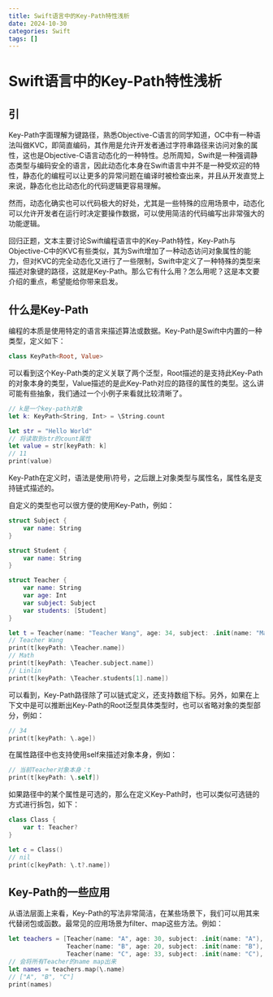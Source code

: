 ```yaml
---
title: Swift语言中的Key-Path特性浅析
date: 2024-10-30
categories: Swift
tags: []
---
```

# Swift语言中的Key-Path特性浅析

## 引

Key-Path字面理解为键路径，熟悉Objective-C语言的同学知道，OC中有一种语法叫做KVC，即简直编码，其作用是允许开发者通过字符串路径来访问对象的属性，这也是Objective-C语言动态化的一种特性。总所周知，Swift是一种强调静态类型与编码安全的语言，因此动态化本身在Swift语言中并不是一种受欢迎的特性，静态化的编程可以让更多的异常问题在编译时被检查出来，并且从开发直觉上来说，静态化也比动态化的代码逻辑更容易理解。

然而，动态化确实也可以代码极大的好处，尤其是一些特殊的应用场景中，动态化可以允许开发者在运行时决定要操作数据，可以使用简洁的代码编写出非常强大的功能逻辑。

回归正题，文本主要讨论Swift编程语言中的Key-Path特性，Key-Path与Objective-C中的KVC有些类似，其为Swift增加了一种动态访问对象属性的能力，但对KVC的完全动态化又进行了一些限制，Swift中定义了一种特殊的类型来描述对象键的路径，这就是Key-Path。那么它有什么用？怎么用呢？这是本文要介绍的重点，希望能给你带来启发。

## 什么是Key-Path

编程的本质是使用特定的语言来描述算法或数据。Key-Path是Swift中内置的一种类型，定义如下：

```swift
class KeyPath<Root, Value>
```

可以看到这个Key-Path类的定义关联了两个泛型，Root描述的是支持此Key-Path的对象本身的类型，Value描述的是此Key-Path对应的路径的属性的类型。这么讲可能有些抽象，我们通过一个小例子来看就比较清晰了。

```swift
// k是一个key-path对象
let k: KeyPath<String, Int> = \String.count

let str = "Hello World"
// 将读取到str的count属性
let value = str[keyPath: k]
// 11
print(value)

```

Key-Path在定义时，语法是使用\\符号，之后跟上对象类型与属性名，属性名是支持链式描述的。

自定义的类型也可以很方便的使用Key-Path，例如：

```swift
struct Subject {
    var name: String
}

struct Student {
    var name: String
}

struct Teacher {
    var name: String
    var age: Int
    var subject: Subject
    var students: [Student]
}

let t = Teacher(name: "Teacher Wang", age: 34, subject: .init(name: "Math"), students: [.init(name: "Xiaoming"), .init(name: "Linlin")])
// Teacher Wang
print(t[keyPath: \Teacher.name])
// Math
print(t[keyPath: \Teacher.subject.name])
// Linlin
print(t[keyPath: \Teacher.students[1].name])
```

可以看到，Key-Path路径除了可以链式定义，还支持数组下标。另外，如果在上下文中是可以推断出Key-Path的Root泛型具体类型时，也可以省略对象的类型部分，例如：

```swift
// 34
print(t[keyPath: \.age])
```

在属性路径中也支持使用self来描述对象本身，例如：

```swift
// 当前Teacher对象本身：t
print(t[keyPath: \.self])
```

如果路径中的某个属性是可选的，那么在定义Key-Path时，也可以类似可选链的方式进行拆包，如下：

```swift
class Class {
    var t: Teacher?
}

let c = Class()
// nil
print(c[keyPath: \.t?.name])
```

## Key-Path的一些应用

从语法层面上来看，Key-Path的写法非常简洁，在某些场景下，我们可以用其来代替闭包或函数。最常见的应用场景为filter、map这些方法。例如：

```swift
let teachers = [Teacher(name: "A", age: 30, subject: .init(name: "A"), students: []),
                Teacher(name: "B", age: 20, subject: .init(name: "B"), students: []),
                Teacher(name: "C", age: 33, subject: .init(name: "C"), students: [])]
// 会将所有Teacher的name map出来
let names = teachers.map(\.name)
// ["A", "B", "C"]
print(names)

```